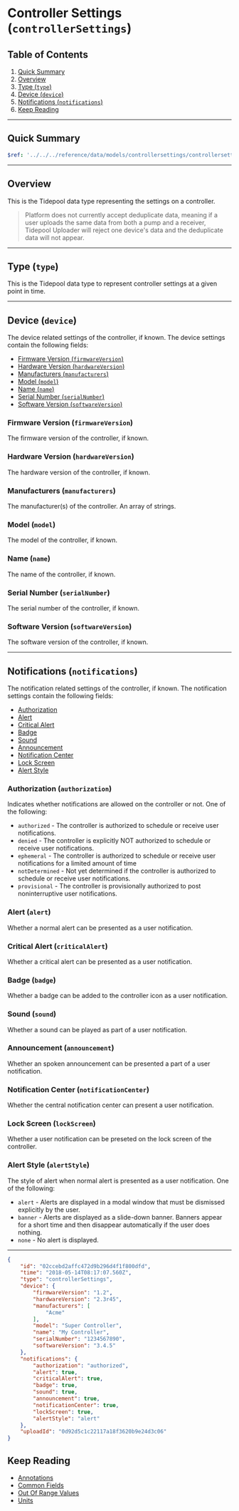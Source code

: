 # Controller Settings (`controllerSettings`) <!-- omit in toc -->

## Table of Contents <!-- omit in toc -->

1. [Quick Summary](#quick-summary)
2. [Overview](#overview)
3. [Type (`type`)](#type-type)
4. [Device (`device`)](#device-device)
5. [Notifications (`notifications`)](#notifications-notifications)
6. [Keep Reading](#keep-reading)

---

## Quick Summary

```yaml json_schema
$ref: '../../../reference/data/models/controllersettings/controllersettings.v1.yaml'
```

---

## Overview

This is the Tidepool data type representing the settings on a controller.

<!-- theme: info -->

> Platform does not currently accept deduplicate data, meaning if a user uploads the same data from both a pump and a receiver, Tidepool Uploader will reject one device's data and the deduplicate data will not appear.

---

## Type (`type`)

This is the Tidepool data type to represent controller settings at a given point in time.

---

## Device (`device`)

The device related settings of the controller, if known. The device settings contain the following fields:

* [Firmware Version (`firmwareVersion`)](#firmware-version-firmwareversion)
* [Hardware Version (`hardwareVersion`)](#hardware-version-hardwareversion)
* [Manufacturers (`manufacturers`)](#manufacturers-manufacturers)
* [Model (`model`)](#model-model)
* [Name (`name`)](#name-name)
* [Serial Number (`serialNumber`)](#serial-number-serialnumber)
* [Software Version (`softwareVersion`)](#software-version-softwareversion)

### Firmware Version (`firmwareVersion`) <!-- omit in toc -->

The firmware version of the controller, if known.

### Hardware Version (`hardwareVersion`) <!-- omit in toc -->

The hardware version of the controller, if known.

### Manufacturers (`manufacturers`) <!-- omit in toc -->

The manufacturer(s) of the controller. An array of strings.

### Model (`model`) <!-- omit in toc -->

The model of the controller, if known.

### Name (`name`) <!-- omit in toc -->

The name of the controller, if known.

### Serial Number (`serialNumber`) <!-- omit in toc -->

The serial number of the controller, if known.

### Software Version (`softwareVersion`) <!-- omit in toc -->

The software version of the controller, if known.

---

## Notifications (`notifications`)

The notification related settings of the controller, if known. The notification settings contain the following fields:

* [Authorization](#authorization-authorization)
* [Alert](#alert-alert)
* [Critical Alert](#critical-alert-criticalalert)
* [Badge](#badge-badge)
* [Sound](#sound-sound)
* [Announcement](#announcement-announcement)
* [Notification Center](#notification-center-notificationcenter)
* [Lock Screen](#lock-screen-lockscreen)
* [Alert Style](#alert-style-alertstyle)

### Authorization (`authorization`) <!-- omit in toc -->

Indicates whether notifications are allowed on the controller or not. One of the following:

* `authorized` - The controller is authorized to schedule or receive user notifications.
* `denied` - The controller is explicitly NOT authorized to schedule or receive user notifications.
* `ephemeral` - The controller is authorized to schedule or receive user notifications for a limited amount of time
* `notDetermined` - Not yet determined if the controller is authorized to schedule or receive user notifications.
* `provisional` - The controller is provisionally authorized to post noninterruptive user notifications.

### Alert (`alert`) <!-- omit in toc -->

Whether a normal alert can be presented as a user notification.

### Critical Alert (`criticalAlert`) <!-- omit in toc -->

Whether a critical alert can be presented as a user notification.

### Badge (`badge`) <!-- omit in toc -->

Whether a badge can be added to the controller icon as a user notification.

### Sound (`sound`) <!-- omit in toc -->

Whether a sound can be played as part of a user notification.

### Announcement (`announcement`) <!-- omit in toc -->

Whether an spoken announcement can be presented a part of a user notification.

### Notification Center (`notificationCenter`) <!-- omit in toc -->

Whether the central notification center can present a user notification.

### Lock Screen (`lockScreen`) <!-- omit in toc -->

Whether a user notification can be preseted on the lock screen of the controller.

### Alert Style (`alertStyle`) <!-- omit in toc -->

The style of alert when normal alert is presented as a user notification. One of the following:

* `alert` - Alerts are displayed in a modal window that must be dismissed explicitly by the user.
* `banner` - Alerts are displayed as a slide-down banner. Banners appear for a short time and then disappear automatically if the user does nothing.
* `none` - No alert is displayed.

---

```json title="Example" lineNumbers=true
{
    "id": "02ccebd2affc472d9b296d4f1f800dfd",
    "time": "2018-05-14T08:17:07.560Z",
    "type": "controllerSettings",
    "device": {
        "firmwareVersion": "1.2",
        "hardwareVersion": "2.3r45",
        "manufacturers": [
            "Acme"
        ],
        "model": "Super Controller",
        "name": "My Controller",
        "serialNumber": "1234567890",
        "softwareVersion": "3.4.5"
    },
    "notifications": {
        "authorization": "authorized",
        "alert": true,
        "criticalAlert": true,
        "badge": true,
        "sound": true,
        "announcement": true,
        "notificationCenter": true,
        "lockScreen": true,
        "alertStyle": "alert"
    },
    "uploadId": "0d92d5c1c22117a18f3620b9e24d3c06"
}
```

## Keep Reading

* [Annotations](./device-data/annotations.md)
* [Common Fields](./device-data/common-fields.md)
* [Out Of Range Values](./device-data/oor-values.md)
* [Units](./device-data/units.md)
